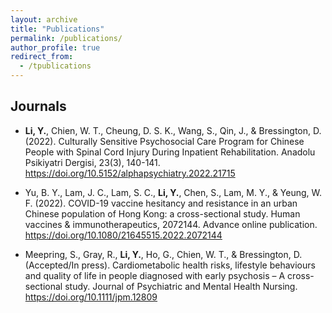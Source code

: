 ```yaml
---
layout: archive
title: "Publications"
permalink: /publications/
author_profile: true
redirect_from:
  - /tpublications
---
```


## Journals

* **Li, Y.**, Chien, W. T., Cheung, D. S. K., Wang, S., Qin, J., & Bressington, D. (2022). Culturally Sensitive Psychosocial Care Program for Chinese People with Spinal Cord Injury During Inpatient Rehabilitation. Anadolu Psikiyatri Dergisi, 23(3), 140-141. https://doi.org/10.5152/alphapsychiatry.2022.21715

* Yu, B. Y., Lam, J. C., Lam, S. C., **Li, Y.**, Chen, S., Lam, M. Y., & Yeung, W. F. (2022). COVID-19 vaccine hesitancy and resistance in an urban Chinese population of Hong Kong: a cross-sectional study. Human vaccines & immunotherapeutics, 2072144. Advance online publication. https://doi.org/10.1080/21645515.2022.2072144

* Meepring, S., Gray, R., **Li, Y.**, Ho, G., Chien, W. T., & Bressington, D. (Accepted/In press). Cardiometabolic health risks, lifestyle behaviours and quality of life in people diagnosed with early psychosis – A cross-sectional study. Journal of Psychiatric and Mental Health Nursing. https://doi.org/10.1111/jpm.12809

